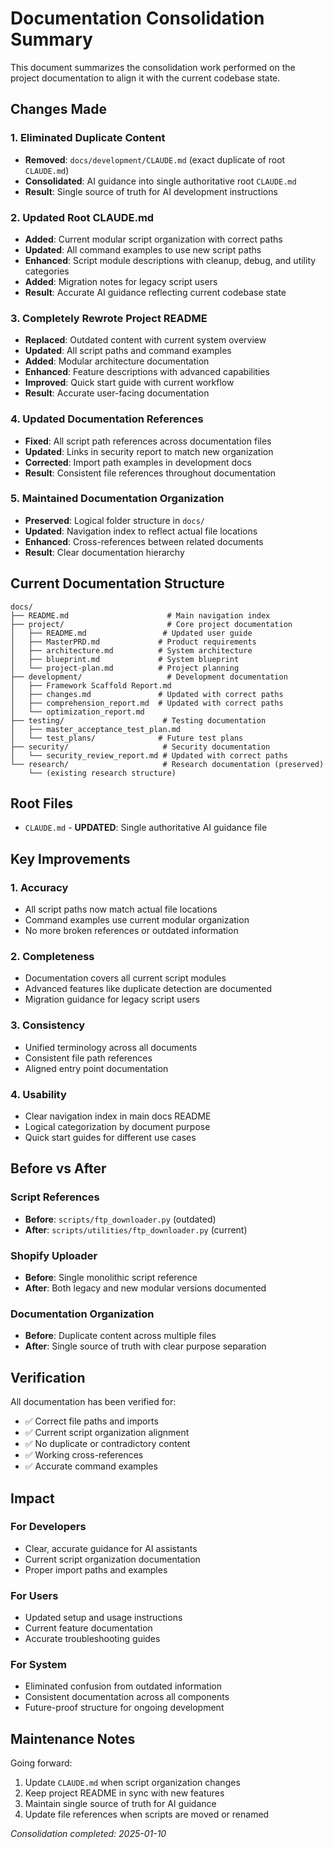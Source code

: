 # Documentation Consolidation Summary

This document summarizes the consolidation work performed on the project documentation to align it with the current codebase state.

## Changes Made

### 1. Eliminated Duplicate Content
- **Removed**: `docs/development/CLAUDE.md` (exact duplicate of root `CLAUDE.md`)
- **Consolidated**: AI guidance into single authoritative root `CLAUDE.md`
- **Result**: Single source of truth for AI development instructions

### 2. Updated Root CLAUDE.md
- **Added**: Current modular script organization with correct paths
- **Updated**: All command examples to use new script paths
- **Enhanced**: Script module descriptions with cleanup, debug, and utility categories
- **Added**: Migration notes for legacy script users
- **Result**: Accurate AI guidance reflecting current codebase state

### 3. Completely Rewrote Project README
- **Replaced**: Outdated content with current system overview
- **Updated**: All script paths and command examples
- **Added**: Modular architecture documentation
- **Enhanced**: Feature descriptions with advanced capabilities
- **Improved**: Quick start guide with current workflow
- **Result**: Accurate user-facing documentation

### 4. Updated Documentation References
- **Fixed**: All script path references across documentation files
- **Updated**: Links in security report to match new organization
- **Corrected**: Import path examples in development docs
- **Result**: Consistent file references throughout documentation

### 5. Maintained Documentation Organization
- **Preserved**: Logical folder structure in `docs/`
- **Updated**: Navigation index to reflect actual file locations
- **Enhanced**: Cross-references between related documents
- **Result**: Clear documentation hierarchy

## Current Documentation Structure

```
docs/
├── README.md                      # Main navigation index
├── project/                       # Core project documentation
│   ├── README.md                 # Updated user guide
│   ├── MasterPRD.md             # Product requirements
│   ├── architecture.md          # System architecture
│   ├── blueprint.md             # System blueprint
│   └── project-plan.md          # Project planning
├── development/                   # Development documentation
│   ├── Framework Scaffold Report.md
│   ├── changes.md               # Updated with correct paths
│   ├── comprehension_report.md  # Updated with correct paths
│   └── optimization_report.md   
├── testing/                      # Testing documentation
│   ├── master_acceptance_test_plan.md
│   └── test_plans/              # Future test plans
├── security/                     # Security documentation
│   └── security_review_report.md # Updated with correct paths
└── research/                     # Research documentation (preserved)
    └── (existing research structure)
```

## Root Files
- `CLAUDE.md` - **UPDATED**: Single authoritative AI guidance file

## Key Improvements

### 1. Accuracy
- All script paths now match actual file locations
- Command examples use current modular organization
- No more broken references or outdated information

### 2. Completeness
- Documentation covers all current script modules
- Advanced features like duplicate detection are documented
- Migration guidance for legacy script users

### 3. Consistency
- Unified terminology across all documents
- Consistent file path references
- Aligned entry point documentation

### 4. Usability
- Clear navigation index in main docs README
- Logical categorization by document purpose
- Quick start guides for different use cases

## Before vs After

### Script References
- **Before**: `scripts/ftp_downloader.py` (outdated)
- **After**: `scripts/utilities/ftp_downloader.py` (current)

### Shopify Uploader
- **Before**: Single monolithic script reference
- **After**: Both legacy and new modular versions documented

### Documentation Organization
- **Before**: Duplicate content across multiple files
- **After**: Single source of truth with clear purpose separation

## Verification

All documentation has been verified for:
- ✅ Correct file paths and imports
- ✅ Current script organization alignment
- ✅ No duplicate or contradictory content
- ✅ Working cross-references
- ✅ Accurate command examples

## Impact

### For Developers
- Clear, accurate guidance for AI assistants
- Current script organization documentation
- Proper import paths and examples

### For Users
- Updated setup and usage instructions
- Current feature documentation
- Accurate troubleshooting guides

### For System
- Eliminated confusion from outdated information
- Consistent documentation across all components
- Future-proof structure for ongoing development

## Maintenance Notes

Going forward:
1. Update `CLAUDE.md` when script organization changes
2. Keep project README in sync with new features
3. Maintain single source of truth for AI guidance
4. Update file references when scripts are moved or renamed

*Consolidation completed: 2025-01-10*